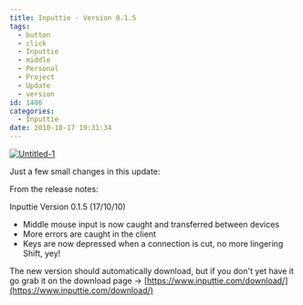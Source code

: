 ```yaml
---
title: Inputtie - Version 0.1.5
tags:
  - button
  - click
  - Inputtie
  - middle
  - Personal
  - Project
  - Update
  - version
id: 1406
categories:
  - Inputtie
date: 2010-10-17 19:31:34
---
```


[![](https://mikecann.co.uk/wp-content/uploads/2010/10/Untitled-1.png "Untitled-1")](https://mikecann.co.uk/wp-content/uploads/2010/10/Untitled-1.png)

Just a few small changes in this update:

From the release notes:

Inputtie Version 0.1.5 (17/10/10)

+ Middle mouse input is now caught and transferred between devices
+ More errors are caught in the client
+ Keys are now depressed when a connection is cut, no more lingering Shift, yey!

The new version should automatically download, but if you don't yet have it go grab it on the download page -&gt; [https://www.inputtie.com/download/](https://www.inputtie.com/download/)